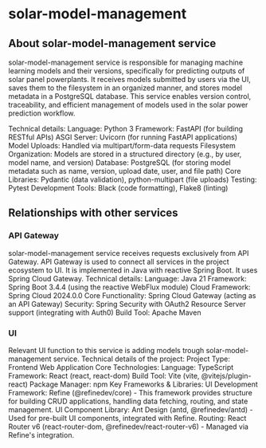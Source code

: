 # solar-model-management

## About solar-model-management service
solar-model-management service is responsible for managing machine learning models and their versions, specifically for predicting outputs of solar panel powerplants. It receives models submitted by users via the UI, saves them to the filesystem in an organized manner, and stores model metadata in a PostgreSQL database. This service enables version control, traceability, and efficient management of models used in the solar power prediction workflow.

Technical details:
Language: Python 3
Framework: FastAPI (for building RESTful APIs)
ASGI Server: Uvicorn (for running FastAPI applications)
Model Uploads: Handled via multipart/form-data requests
Filesystem Organization: Models are stored in a structured directory (e.g., by user, model name, and version)
Database: PostgreSQL (for storing model metadata such as name, version, upload date, user, and file path)
Core Libraries: Pydantic (data validation), python-multipart (file uploads)
Testing: Pytest
Development Tools: Black (code formatting), Flake8 (linting)

## Relationships with other services

### API Gateway
solar-model-management service receives requests exclusively from API Gateway. API Gateway is used to connect all services in the project ecosystem to UI. It is implemented in Java with reactive Spring Boot. It uses Spring Cloud Gateway. Technical details:
Language: Java 21
Framework: Spring Boot 3.4.4 (using the reactive WebFlux module)
Cloud Framework: Spring Cloud 2024.0.0
Core Functionality: Spring Cloud Gateway (acting as an API Gateway)
Security: Spring Security with OAuth2 Resource Server support (integrating with Auth0)
Build Tool: Apache Maven

### UI
Relevant UI function to this service is adding models trough solar-model-management service. Technical details of the project:
Project Type: Frontend Web Application
Core Technologies:
Language: TypeScript
Framework: React (react, react-dom)
Build Tool: Vite (vite, @vitejs/plugin-react)
Package Manager: npm
Key Frameworks & Libraries:
UI Development Framework: Refine (@refinedev/core) - This framework provides structure for building CRUD applications, handling data fetching, routing, and state management.
UI Component Library: Ant Design (antd, @refinedev/antd) - Used for pre-built UI components, integrated with Refine.
Routing: React Router v6 (react-router-dom, @refinedev/react-router-v6) - Managed via Refine's integration.
